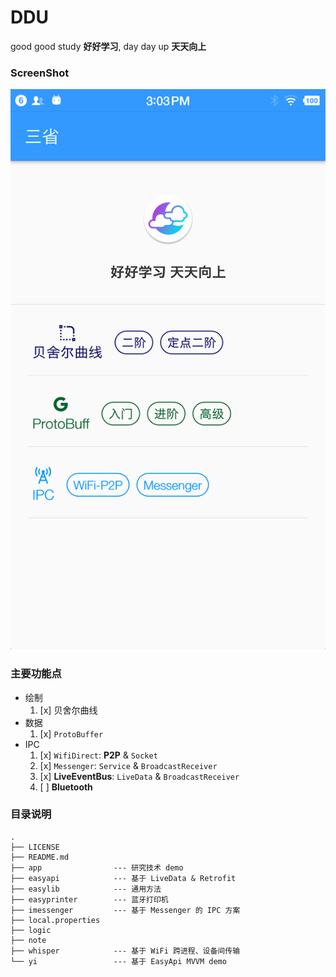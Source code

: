 # DDU
good good study **好好学习**, day day up **天天向上**

### ScreenShot
![Subjects](note/subjects.png)

### 主要功能点
- 绘制
  1. [x] 贝舍尔曲线
- 数据
  1. [x] `ProtoBuffer`
- IPC
  1. [x] `WifiDirect`: **P2P** & `Socket`
  2. [x] `Messenger`: `Service` & `BroadcastReceiver`
  3. [x] **LiveEventBus**: `LiveData` & `BroadcastReceiver`
  4. [ ] **Bluetooth**

### 目录说明
```
.
├── LICENSE
├── README.md
├── app                --- 研究技术 demo
├── easyapi            --- 基于 LiveData & Retrofit
├── easylib            --- 通用方法
├── easyprinter        --- 蓝牙打印机
├── imessenger         --- 基于 Messenger 的 IPC 方案
├── local.properties
├── logic
├── note
├── whisper            --- 基于 WiFi 跨进程、设备间传输
└── yi                 --- 基于 EasyApi MVVM demo
```
